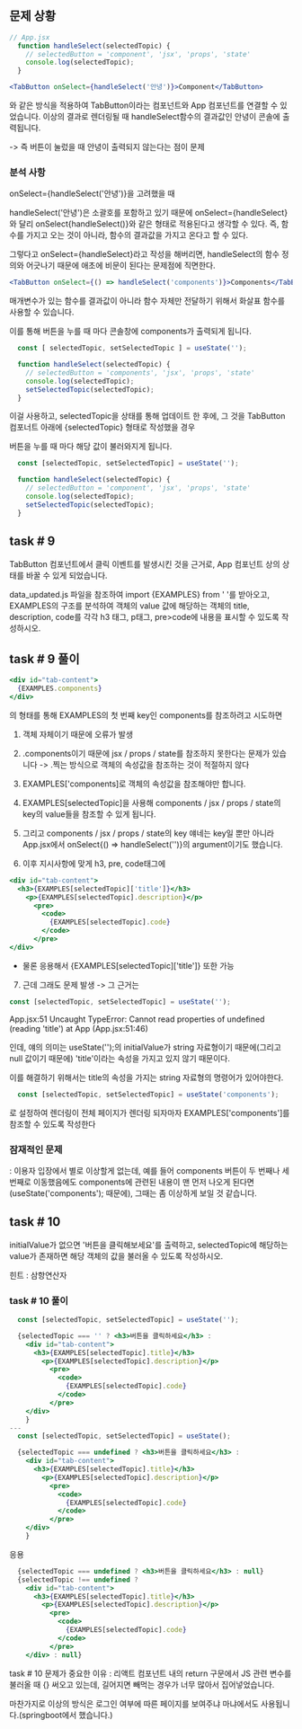## 문제 상황
```jsx
// App.jsx
  function handleSelect(selectedTopic) {
    // selectedButton = 'component', 'jsx', 'props', 'state'
    console.log(selectedTopic);
  }

<TabButton onSelect={handleSelect('안녕')}>Component</TabButton>
```

와 같은 방식을 적용하여 TabButton이라는 컴포넌트와 App 컴포넌트를 연결할 수 있었습니다.
이상의 결과로 렌더링될 때 handleSelect함수의 결과값인 안녕이 콘솔에 출력됩니다.

-> 즉 버튼이 눌렀을 때 안녕이 출력되지 않는다는 점이 문제

### 분석 사항

onSelect={handleSelect('안녕')}을 고려했을 때

handleSelect('안녕')은 소괄호를 포함하고 있기 때문에 onSelect={handleSelect}와 달리
onSelect{handleSelect()}와 같은 형태로 적용된다고 생각할 수 있다.
즉, 함수를 가지고 오는 것이 아니라, 함수의 결과값을 가지고 온다고 할 수 있다.

그렇다고 onSelect={handleSelect}라고 작성을 해버리면, handleSelect의 함수 정의와 어긋나기 때문에 애초에 비문이 된다는 문제점에 직면한다.

```jsx
<TabButton onSelect={() => handleSelect('components')}>Components</TabButton>
```
매개변수가 있는 함수를 결과값이 아니라 함수 자체만 전달하기 위해서 화살표 함수를 사용할 수 있습니다.

이를 통해 버튼을 누를 때 마다 콘솔창에 components가 출력되게 됩니다.
```jsx
  const [ selectedTopic, setSelectedTopic ] = useState('');

  function handleSelect(selectedTopic) {
    // selectedButton = 'components', 'jsx', 'props', 'state'
    console.log(selectedTopic);
    setSelectedTopic(selectedTopic);
  }
```

이걸 사용하고, selectedTopic을 상태를 통해 업데이트 한 후에,
그 것을 TabButton 컴포너트 아래에 {selectedTopic} 형태로 작성했을 경우

버튼을 누를 때 마다 해당 값이 불러와지게 됩니다.
```jsx
  const [selectedTopic, setSelectedTopic] = useState('');

  function handleSelect(selectedTopic) {
    // selectedButton = 'component', 'jsx', 'props', 'state'
    console.log(selectedTopic);
    setSelectedTopic(selectedTopic);
  }
```


## task # 9

TabButton 컴포넌트에서 클릭 이벤트를 발생시킨 것을 근거로, App 컴포넌트 상의 상태를 바꿀 수 있게 되었습니다.

data_updated.js 파일을 참조하여 import {EXAMPLES} from '  '를 받아오고, EXAMPLES의 구조를 분석하여
객체의 value 값에 해당하는 객체의 title, description, code를 각각 h3 태그, p태그, pre>code에 내용을 표시할 수 있도록 작성하시오.

## task # 9 풀이

```jsx
<div id="tab-content">
  {EXAMPLES.components}
</div>
```
의 형태를 통해 EXAMPLES의 첫 번째 key인 components를 참조하려고 시도하면

1. 객체 자체이기 때문에 오류가 발생
2. .components이기 때문에 jsx / props / state를 참조하지 못한다는 문제가 있습니다
-> .찍는 방식으로 객체의 속성값을 참조하는 것이 적절하지 않다

3. EXAMPLES['components]로 객체의 속성값을 참조해야만 합니다.
4. EXAMPLES[selectedTopic]을 사용해 components / jsx / props / state의 key의 value들을 참조할 수 있게 됩니다.

5. 그리고 components / jsx / props / state의 key 얘네는 key일 뿐만 아니라 App.jsx에서 onSelect{() => handleSelect('')}의 argument이기도 했습니다.

6. 이후 지시사항에 맞게 h3, pre, code태그에 

```jsx
<div id="tab-content">
  <h3>{EXAMPLES[selectedTopic]['title']}</h3>
    <p>{EXAMPLES[selectedTopic].description}</p>
      <pre>
        <code>
          {EXAMPLES[selectedTopic].code}
        </code>
      </pre>
</div>
```
* 물론 응용해서 {EXAMPLES[selectedTopic]['title']} 또한 가능

7. 근데 그래도 문제 발생 -> 그 근거는

```jsx
const [selectedTopic, setSelectedTopic] = useState('');
```
App.jsx:51 Uncaught TypeError: Cannot read properties of undefined (reading 'title')
    at App (App.jsx:51:46)

인데, 얘의 의미는 useState('');의 initialValue가 string 자료형이기 때문에(그리고 null 값이기 때문에) 'title'이라는 속성을 가지고 있지 않기 때문이다.

이를 해결하기 위해서는 title의 속성을 가지는 string 자료형의 명령어가 있어야한다.

```jsx
  const [selectedTopic, setSelectedTopic] = useState('components');
```
로 설정하여 렌더링이 전체 페이지가 렌더링 되자마자 EXAMPLES['components']를 참조할 수 있도록 작성한다

### 잠재적인 문제

: 이용자 입장에서 별로 이상할게 없는데, 예를 들어 components 버튼이 두 번째나 세 번째로 이동했음에도 components에 관련된 내용이 맨 먼저 나오게 된다면(useState('components'); 때문에), 그때는 좀 이상하게 보일 것 같습니다.

## task # 10

initialValue가 없으면 '버튼을 클릭해보세요'를 출력하고, selectedTopic에 해당하는 value가 존재하면 해당 객체의 값을 불러올 수 있도록 작성하시오.

힌트 : 삼항연산자

### task # 10 풀이

```jsx
  const [selectedTopic, setSelectedTopic] = useState('');

  {selectedTopic === '' ? <h3>버튼을 클릭하세요</h3> : 
    <div id="tab-content">
      <h3>{EXAMPLES[selectedTopic].title}</h3>
        <p>{EXAMPLES[selectedTopic].description}</p>
          <pre>
            <code>
              {EXAMPLES[selectedTopic].code}
            </code>
          </pre>
    </div>
    }
---
  const [selectedTopic, setSelectedTopic] = useState();

  {selectedTopic === undefined ? <h3>버튼을 클릭하세요</h3> : 
    <div id="tab-content">
      <h3>{EXAMPLES[selectedTopic].title}</h3>
        <p>{EXAMPLES[selectedTopic].description}</p>
          <pre>
            <code>
              {EXAMPLES[selectedTopic].code}
            </code>
          </pre>
    </div>
    }
```
응용
```jsx
  {selectedTopic === undefined ? <h3>버튼을 클릭하세요</h3> : null}
  {selectedTopic !== undefined ?
    <div id="tab-content">
      <h3>{EXAMPLES[selectedTopic].title}</h3>
        <p>{EXAMPLES[selectedTopic].description}</p>
          <pre>
            <code>
              {EXAMPLES[selectedTopic].code}
            </code>
          </pre>
    </div> : null}
```

task # 10 문제가 중요한 이유 : 리액트 컴포넌트 내의 return 구문에서 JS 관련 변수를 불러올 때 {} 써오고 있는데, 길어지면 빼먹는 경우가 너무 많아서 집어넣었습니다.

마찬가지로 이상의 방식은 로그인 여부에 따른 페이지를 보여주냐 마냐에서도 사용됩니다.(springboot에서 했습니다.)
